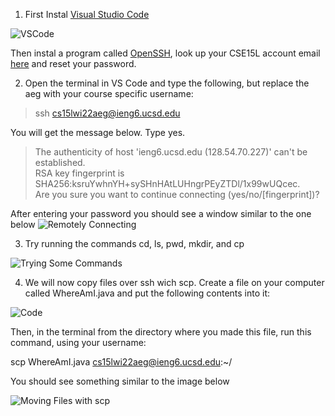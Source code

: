 1. First Instal [Visual Studio Code](https://code.visualstudio.com/)

![VSCode](https://user-images.githubusercontent.com/97692709/149589685-3cb3fc3c-7a62-458f-9253-8060420b9aa9.png)

Then instal a program called [OpenSSH](https://docs.microsoft.com/en-us/windows-server/administration/openssh/openssh_install_firstuse), look up your CSE15L account email [here](https://sdacs.ucsd.edu/~icc/index.php) and reset your password.

2. Open the terminal in VS Code and type the following, but replace the aeg with your course specific username:

> ssh cs15lwi22aeg@ieng6.ucsd.edu

You will get the message below. Type yes.

> The authenticity of host 'ieng6.ucsd.edu (128.54.70.227)' can't be established.\
RSA key fingerprint is SHA256:ksruYwhnYH+sySHnHAtLUHngrPEyZTDl/1x99wUQcec.\
Are you sure you want to continue connecting (yes/no/[fingerprint])? 

After entering your password you should see a window similar to the one below
![Remotely Connecting](https://user-images.githubusercontent.com/97692709/149595378-8d3c91f8-4733-46fe-9be8-31fdce6012d3.png)

3. Try running the commands cd, ls, pwd, mkdir, and cp

![Trying Some Commands](https://user-images.githubusercontent.com/97692709/149592012-952885e8-66f7-4c0c-b6e2-e8529a0fbe33.png)

4. We will now copy files over ssh wich scp. Create a file on your computer called WhereAmI.java and put the following contents into it: 

![Code](https://user-images.githubusercontent.com/97692709/149596611-58099bbe-a757-4567-8fa6-41af3f5aaebd.png)

Then, in the terminal from the directory where you made this file, run this command, using your username:

scp WhereAmI.java cs15lwi22aeg@ieng6.ucsd.edu:~/

You should see something similar to the image below

![Moving Files with scp](https://user-images.githubusercontent.com/97692709/149596724-1e6fd93d-c726-4682-9099-11b98d2a9a22.png)

